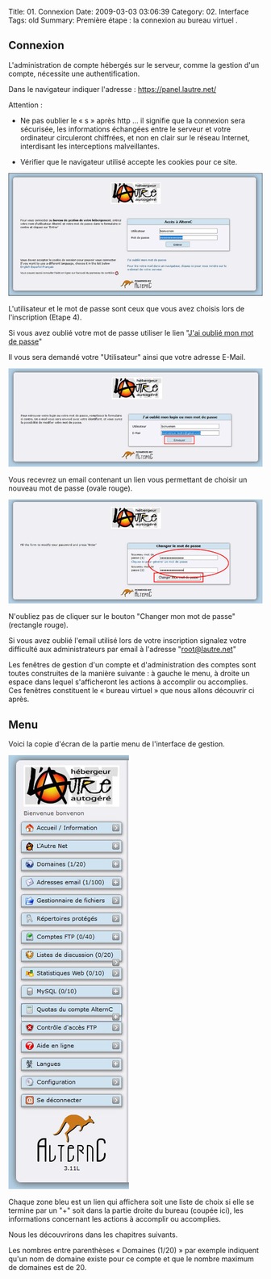 Title: 01. Connexion 
Date: 2009-03-03 03:06:39
Category: 02. Interface
Tags: old
Summary: Première étape : la connexion au bureau virtuel  . 

## Connexion
L'administration de compte hébergés sur le serveur, comme la gestion d'un compte, nécessite une authentification.

Dans le navigateur indiquer l'adresse :
https://panel.lautre.net/  

Attention : 

- Ne pas oublier le « s » après http ... il signifie que la connexion sera sécurisée, les informations échangées entre le serveur et votre ordinateur circuleront chiffrées, et non en clair sur le réseau Internet, interdisant les interceptions malveillantes.

- Vérifier que le navigateur utilisé accepte les cookies pour ce site.

![Connexion](../img/LAN_ConnectionAlternC.jpg)

L'utilisateur et le mot de passe sont ceux que vous avez choisis lors de l'inscription (Etape 4).

Si vous avez oublié votre mot de passe utiliser le lien "[J'ai oublié mon mot de passe](https://listes.lautre.net/sendpass.php)"

Il vous sera demandé votre "Utilisateur" ainsi que votre adresse E-Mail.

![Mot de passe oublié](../img/mot_passe_oublie.jpg)

Vous recevrez un email contenant un lien vous permettant de choisir un nouveau mot de passe (ovale rouge).

![Changement mot de passe](../img/Chanhement_mot_passe.jpg)

N'oubliez pas de cliquer sur le bouton "Changer mon mot de passe" (rectangle rouge).

Si vous avez oublié l'email utilisé lors de votre inscription signalez votre difficulté aux administrateurs par email à l'adresse "root@lautre.net"  

Les fenêtres de gestion d'un compte et d'administration des comptes sont toutes  construites de la manière suivante : à gauche le menu, à droite un espace dans lequel s'afficheront les actions à accomplir ou accomplies.
Ces fenêtres constituent le « bureau virtuel » que nous allons découvrir ci après.

## Menu

Voici la copie d'écran de la partie menu de l'interface de gestion.

![Actions dans l'interface de gestion](../img/menu_gestionnaire_demo.jpg)  

Chaque zone bleu est un lien qui affichera soit une liste de choix si elle se termine par un "+" soit dans la partie droite du bureau (coupée ici), les informations concernant les actions à accomplir ou accomplies.

Nous les découvrirons dans les chapitres suivants.

Les nombres entre parenthèses « Domaines (1/20) » par exemple indiquent qu'un nom de domaine existe pour ce compte et que le nombre maximum de domaines est de 20.



